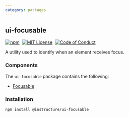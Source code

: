 ```yaml
---
category: packages
---
```


## ui-focusable

[![npm][npm]][npm-url]&nbsp;
[![MIT License][license-badge]][license]&nbsp;
[![Code of Conduct][coc-badge]][coc]

A utility used to identify when an element receives focus.

### Components

The `ui-focusable` package contains the following:

- [Focusable](#Focusable)

### Installation

```sh
npm install @instructure/ui-focusable
```

[npm]: https://img.shields.io/npm/v/@instructure/ui-focusable.svg
[npm-url]: https://npmjs.com/package/@instructure/ui-focusable
[license-badge]: https://img.shields.io/npm/l/instructure-ui.svg?style=flat-square
[license]: https://github.com/instructure/instructure-ui/blob/master/LICENSE
[coc-badge]: https://img.shields.io/badge/code%20of-conduct-ff69b4.svg?style=flat-square
[coc]: https://github.com/instructure/instructure-ui/blob/master/CODE_OF_CONDUCT.md
